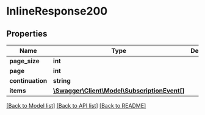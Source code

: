 # InlineResponse200

## Properties
Name | Type | Description | Notes
------------ | ------------- | ------------- | -------------
**page_size** | **int** |  | [optional] 
**page** | **int** |  | [optional] 
**continuation** | **string** |  | [optional] 
**items** | [**\Swagger\Client\Model\SubscriptionEvent[]**](SubscriptionEvent.md) |  | [optional] 

[[Back to Model list]](../README.md#documentation-for-models) [[Back to API list]](../README.md#documentation-for-api-endpoints) [[Back to README]](../README.md)


